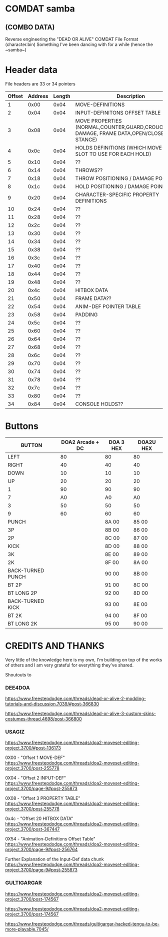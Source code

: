 # COMDAT samba
## (COMBO DATA)
Reverse engineering the "DEAD OR ALIVE" COMDAT File Format (character.bin)
Something I've been dancing with for a while (hence the ~samba~)




# Header data
File headers are 33 or 34 pointers

Offset	|	Address	|	Length	|	Description	|
-----	|	-----	|	-----	|	-----	|
1	|	0x00	|	0x04	|	MOVE-DEFINITIONS	|
2	|	0x04	|	0x04	|	INPUT-DEFINITONS OFFSET TABLE	|
3	|	0x08	|	0x04	|	MOVE PROPERTIES (NORMAL,COUNTER,GUARD,CROUCHING,AIR, DAMAGE, FRAME DATA,OPEN/CLOSED STANCE)	|
4	|	0x0c	|	0x04	|	HOLDS DEFINITIONS (WHICH MOVE-DEF SLOT TO USE FOR EACH HOLD)	|
5	|	0x10	|	0x04	|	??	|
6	|	0x14	|	0x04	|	THROWS??	|
7	|	0x18	|	0x04	|	THROW POSITIONING / DAMAGE POINTERS	|
8	|	0x1c	|	0x04	|	HOLD POSITIONING / DAMAGE POINTERS	|
9	|	0x20	|	0x04	|	CHARACTER-SPECIFIC PROPERTY DEFINITIONS	|
10	|	0x24	|	0x04	|	??	|
11	|	0x28	|	0x04	|	??	|
12	|	0x2c	|	0x04	|	??	|
13	|	0x30	|	0x04	|	??	|
14	|	0x34	|	0x04	|	??	|
15	|	0x38	|	0x04	|	??	|
16	|	0x3c	|	0x04	|	??	|
17	|	0x40	|	0x04	|	??	|
18	|	0x44	|	0x04	|	??	|
19	|	0x48	|	0x04	|	??	|
20	|	0x4c	|	0x04	|	HITBOX DATA	|
21	|	0x50	|	0x04	|	FRAME DATA??	|
22	|	0x54	|	0x04	|	ANIM-DEF POINTER TABLE	|
23	|	0x58	|	0x04	|	PADDING	|
24	|	0x5c	|	0x04	|	??	|
25	|	0x60	|	0x04	|	??	|
26	|	0x64	|	0x04	|	??	|
27	|	0x68	|	0x04	|	??	|
28	|	0x6c	|	0x04	|	??	|
29	|	0x70	|	0x04	|	??	|
30	|	0x74	|	0x04	|	??	|
31	|	0x78	|	0x04	|	??	|
32	|	0x7c	|	0x04	|	??	|
33	|	0x80	|	0x04	|	??	|
34	|	0x84	|	0x04	|	CONSOLE HOLDS??	|




# Buttons

|	BUTTON	|	DOA2 Arcade + DC	|	DOA 3 HEX	|	DOA2U HEX	|
|	-----	|	-----	|	-----	|	-----	|
|	LEFT	|	80	|	80	|	80	|
|	RIGHT	|	40	|	40	|	40	|
|	DOWN	|	10	|	10	|	10	|
|	UP	|	20	|	20	|	20	|
|	1	|	90	|	90	|	90	|
|	7	|	A0	|	A0	|	A0	|
|	3	|	50	|	50	|	50	|
|	9	|	60	|	60	|	60	|
|	PUNCH	|		|	8A 00	|	85 00	|
|	3P	|		|	8B 00	|	86 00	|
|	2P	|		|	8C 00	|	87 00	|
|	KICK	|		|	8D 00	|	88 00	|
|	3K	|		|	8E 00	|	89 00	|
|	2K	|		|	8F 00	|	8A 00	|
|	BACK-TURNED PUNCH	|		|	90 00	|	8B 00	|
|	BT 2P	|		|	91 00	|	8C 00	|
|	BT LONG 2P	|		|	92 00	|	8D 00	|
|	BACK-TURNED KICK	|		|	93 00	|	8E 00	|
|	BT 2K	|		|	94 00	|	8F 00	|
|	BT LONG 2K	|		|	95 00	|	90 00	|





# CREDITS AND THANKS
 Very little of the knowledge here is my own, I'm building on top of the works of others and I am very grateful for everything they've shared. 

Shoutouts to 
### DEE4DOA
https://www.freestepdodge.com/threads/dead-or-alive-2-modding-tutorials-and-discussion.7039/#post-366830

https://www.freestepdodge.com/threads/dead-or-alive-3-custom-skins-costumes-thread.4698/post-366800
### USAGIZ
https://www.freestepdodge.com/threads/doa2-moveset-editing-project.3700/#post-136173

0X00 - "Offset 1 MOVE-DEF" https://www.freestepdodge.com/threads/doa2-moveset-editing-project.3700/post-255778

0X04 - "Offset 2 INPUT-DEF" https://www.freestepdodge.com/threads/doa2-moveset-editing-project.3700/page-9#post-255873

0X08 - "Offset 3 PROPERTY TABLE" https://www.freestepdodge.com/threads/doa2-moveset-editing-project.3700/post-255778

0x4c - "Offset 20 HITBOX DATA" https://www.freestepdodge.com/threads/doa2-moveset-editing-project.3700/post-367447

0X54 - "Animation-Definitions Offset Table" https://www.freestepdodge.com/threads/doa2-moveset-editing-project.3700/page-9#post-256764

Further Explanation of the Input-Def data chunk https://www.freestepdodge.com/threads/doa2-moveset-editing-project.3700/page-9#post-255873


### GULTIGARGAR
https://www.freestepdodge.com/threads/doa2-moveset-editing-project.3700/post-174567

https://www.freestepdodge.com/threads/doa2-moveset-editing-project.3700/post-174567

https://www.freestepdodge.com/threads/gultigargar-hacked-tengu-to-be-more-playable.7045/